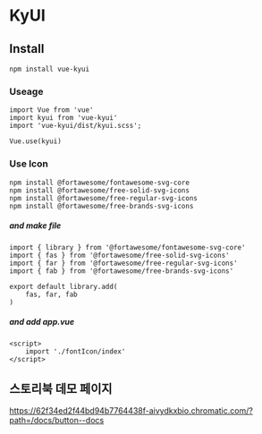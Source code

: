 # KyUI

## Install
```
npm install vue-kyui
```

### Useage
```
import Vue from 'vue'
import kyui from 'vue-kyui'
import 'vue-kyui/dist/kyui.scss';

Vue.use(kyui)
```

### Use Icon
```
npm install @fortawesome/fontawesome-svg-core
npm install @fortawesome/free-solid-svg-icons
npm install @fortawesome/free-regular-svg-icons
npm install @fortawesome/free-brands-svg-icons
```
##### and make file
```
import { library } from '@fortawesome/fontawesome-svg-core'
import { fas } from '@fortawesome/free-solid-svg-icons'
import { far } from '@fortawesome/free-regular-svg-icons'
import { fab } from '@fortawesome/free-brands-svg-icons'

export default library.add(
    fas, far, fab
)
```
##### and add app.vue
```
<script>
    import './fontIcon/index'
</script>
```

## 스토리북 데모 페이지
https://62f34ed2f44bd94b7764438f-aivydkxbio.chromatic.com/?path=/docs/button--docs